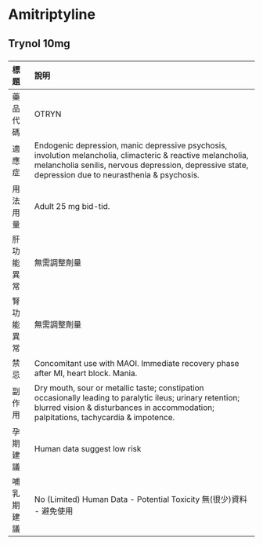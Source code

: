 # Amitriptyline

## Trynol 10mg

##### 

| 標題       | 說明                                                                                                                                                                                                                 |
|:-----------|:---------------------------------------------------------------------------------------------------------------------------------------------------------------------------------------------------------------------|
| 藥品代碼   | OTRYN                                                                                                                                                                                                                |
| 適應症     | Endogenic depression, manic depressive psychosis, involution melancholia, climacteric & reactive melancholia, melancholia senilis, nervous depression, depressive state, depression due to neurasthenia & psychosis. |
| 用法用量   | Adult 25 mg bid-tid.                                                                                                                                                                                                 |
| 肝功能異常 | 無需調整劑量                                                                                                                                                                                                         |
| 腎功能異常 | 無需調整劑量                                                                                                                                                                                                         |
| 禁忌       | Concomitant use with MAOI. Immediate recovery phase after MI, heart block. Mania.                                                                                                                                    |
| 副作用     | Dry mouth, sour or metallic taste; constipation occasionally leading to paralytic ileus; urinary retention; blurred vision & disturbances in accommodation; palpitations, tachycardia & impotence.                   |
| 孕期建議   | Human data suggest low risk                                                                                                                                                                                          |
| 哺乳期建議 | No (Limited) Human Data - Potential Toxicity 無(很少)資料 - 避免使用                                                                                                                                                 |

